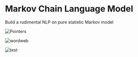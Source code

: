 # Markov Chain Language Model
Build a rudimental NLP on pure statistic Markov model

![Pointers](https://github.com/exdsgift/MarkovChain_NLP/blob/main/images/pointers.png)

![wordweb](https://github.com/exdsgift/MarkovChain_NLP/blob/main/images/words_web.png)

![test](https://github.com/exdsgift/MarkovChain_NLP/blob/main/images/test.png)